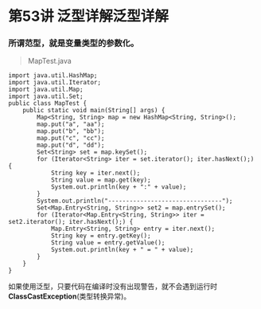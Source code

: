 # 第53讲 泛型详解泛型详解

### 所谓范型，就是变量类型的参数化。

> MapTest.java

    import java.util.HashMap;
    import java.util.Iterator;
    import java.util.Map;
    import java.util.Set;
    public class MapTest {
    	public static void main(String[] args) {
    		Map<String, String> map = new HashMap<String, String>();
    		map.put("a", "aa");
    		map.put("b", "bb");
    		map.put("c", "cc");
    		map.put("d", "dd");
    		Set<String> set = map.keySet();
    		for (Iterator<String> iter = set.iterator(); iter.hasNext();) {
    			String key = iter.next();
    			String value = map.get(key);
    			System.out.println(key + ":" + value);
    		}
    		System.out.println("--------------------------------");
    		Set<Map.Entry<String, String>> set2 = map.entrySet();
    		for (Iterator<Map.Entry<String, String>> iter = set2.iterator(); iter.hasNext();) {
    			Map.Entry<String, String> entry = iter.next();
    			String key = entry.getKey();
    			String value = entry.getValue();
    			System.out.println(key + " = " + value);
    		}
    	}
    }

如果使用泛型，只要代码在编译时没有出现警告，就不会遇到运行时**ClassCastException**(类型转换异常)。

